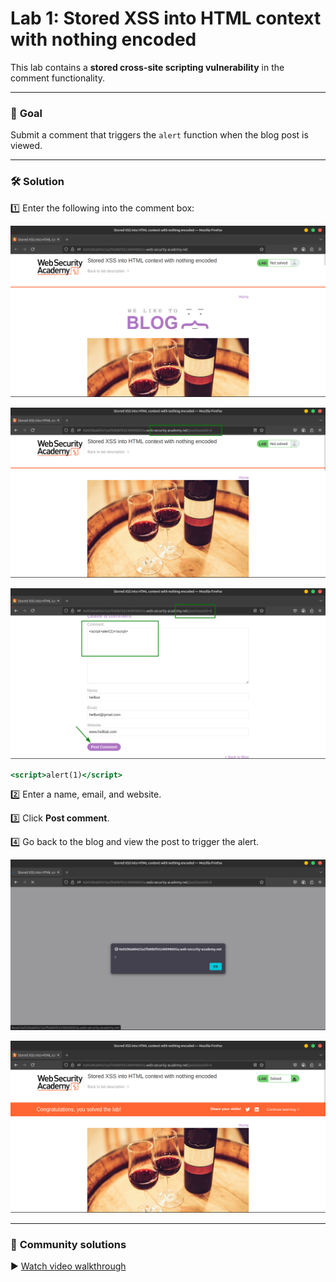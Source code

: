 # Lab 1: Stored XSS into HTML context with nothing encoded

This lab contains a **stored cross-site scripting vulnerability** in the comment functionality.

---

### 🎯 **Goal**

Submit a comment that triggers the `alert` function when the blog post is viewed.

---

### 🛠️ **Solution**

1️⃣ Enter the following into the comment box:

![2025-06-24_04-55.png](LabImg/2025-06-24_04-55.png)

![2025-06-24_04-56.png](LabImg/2025-06-24_04-56.png)

![2025-06-24_04-57.png](LabImg/2025-06-24_04-57.png)

```jsx
<script>alert(1)</script>
```

2️⃣ Enter a name, email, and website.

3️⃣ Click **Post comment**.

4️⃣ Go back to the blog and view the post to trigger the alert.

![2025-06-24_04-57_1.png](LabImg/2025-06-24_04-57_1.png)

![2025-06-24_04-58.png](LabImg/2025-06-24_04-58.png)

---

### 🎥 **Community solutions**

▶️ [Watch video walkthrough](https://youtu.be/dWQVRHGs6r4)